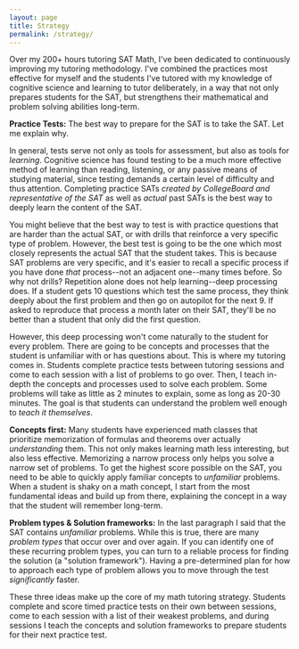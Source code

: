 ```yaml
---
layout: page
title: Strategy
permalink: /strategy/
---
```


Over my 200+ hours tutoring SAT Math, I've been dedicated to continuously improving my tutoring methodology. I've combined the practices most effective for myself and the students I've tutored with my knowledge of cognitive science and learning to tutor deliberately, in a way that not only prepares students for the SAT, but strengthens their mathematical and problem solving abilities long-term.

**Practice Tests:** The best way to prepare for the SAT is to take the SAT. Let me explain why.

In general, tests serve not only as tools for assessment, but also as tools for *learning*. Cognitive science has found testing to be a much more effective method of learning than reading, listening, or any passive means of studying material, since testing demands a certain level of difficulty and thus attention. Completing practice SATs *created by CollegeBoard and representative of the SAT* as well as *actual* past SATs is the best way to deeply learn the content of the SAT.

You might believe that the best way to test is with practice questions that are harder than the actual SAT, or with drills that reinforce a very specific type of problem. However, the best test is going to be the one which most closely represents the actual SAT that the student takes. This is because SAT problems are very specific, and it's easier to recall a specific process if you have done *that* process--not an adjacent one--many times before. So why not drills? Repetition alone does not help learning--deep processing does. If a student gets 10 questions which test the same process, they think deeply about the first problem and then go on autopilot for the next 9. If asked to reproduce that process a month later on their SAT, they'll be no better than a student that only did the first question.

However, this deep processing won't come naturally to the student for every problem. There are going to be concepts and processes that the student is unfamiliar with or has questions about. This is where my tutoring comes in. Students complete practice tests between tutoring sessions and come to each session with a list of problems to go over. Then, I teach in-depth the concepts and processes used to solve each problem. Some problems will take as little as 2 minutes to explain, some as long as 20-30 minutes. The goal is that students can understand the problem well enough to *teach it themselves*.

**Concepts first:** Many students have experienced math classes that prioritize memorization of formulas and theorems over actually *understanding* them. This not only makes learning math less interesting, but also less effective. Memorizing a narrow process only helps you solve a narrow set of problems. To get the highest score possible on the SAT, you need to be able to quickly apply familiar concepts to *unfamiliar* problems. When a student is shaky on a math concept, I start from the most fundamental ideas and build up from there, explaining the concept in a way that the student will remember long-term.

**Problem types & Solution frameworks:** In the last paragraph I said that the SAT contains *unfamiliar* problems. While this is true, there are many *problem types* that occur over and over again. If you can identify one of these recurring problem types, you can turn to a reliable process for finding the solution (a "solution framework"). Having a pre-determined plan for how to approach each type of problem allows you to move through the test *significantly* faster.

These three ideas make up the core of my math tutoring strategy. Students complete and score timed practice tests on their own between sessions, come to each session with a list of their weakest problems, and during sessions I teach the concepts and solution frameworks to prepare students for their next practice test. 




<!--
<div class="gallery-box">
  <div class="gallery">
    <img src="/images/100.jpg" loading="lazy">
    <img src="/images/105.jpg" loading="lazy">
    <img src="/images/103.jpg" loading="lazy">
  </div>
  <em>Gallery / <a href="https://unsplash.com/" target="_blank">Unsplash</a></em>
</div>
-->